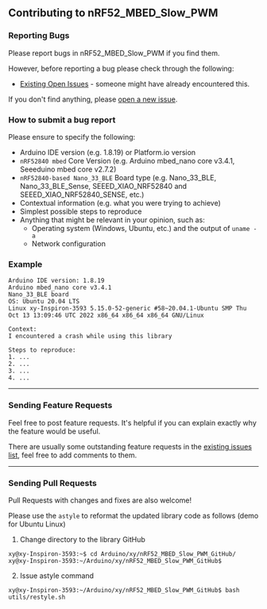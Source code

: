## Contributing to nRF52_MBED_Slow_PWM

### Reporting Bugs

Please report bugs in nRF52_MBED_Slow_PWM if you find them.

However, before reporting a bug please check through the following:

* [Existing Open Issues](https://github.com/khoih-prog/nRF52_MBED_Slow_PWM/issues) - someone might have already encountered this.

If you don't find anything, please [open a new issue](https://github.com/khoih-prog/nRF52_MBED_Slow_PWM/issues/new).

### How to submit a bug report

Please ensure to specify the following:

* Arduino IDE version (e.g. 1.8.19) or Platform.io version
* `nRF52840 mbed` Core Version (e.g. Arduino mbed_nano core v3.4.1, Seeeduino mbed core v2.7.2)
* `nRF52840-based Nano_33_BLE` Board type (e.g. Nano_33_BLE, Nano_33_BLE_Sense, SEEED_XIAO_NRF52840 and SEEED_XIAO_NRF52840_SENSE, etc.)
* Contextual information (e.g. what you were trying to achieve)
* Simplest possible steps to reproduce
* Anything that might be relevant in your opinion, such as:
  * Operating system (Windows, Ubuntu, etc.) and the output of `uname -a`
  * Network configuration


### Example

```
Arduino IDE version: 1.8.19
Arduino mbed_nano core v3.4.1
Nano_33_BLE board
OS: Ubuntu 20.04 LTS
Linux xy-Inspiron-3593 5.15.0-52-generic #58~20.04.1-Ubuntu SMP Thu Oct 13 13:09:46 UTC 2022 x86_64 x86_64 x86_64 GNU/Linux

Context:
I encountered a crash while using this library

Steps to reproduce:
1. ...
2. ...
3. ...
4. ...
```

---

### Sending Feature Requests

Feel free to post feature requests. It's helpful if you can explain exactly why the feature would be useful.

There are usually some outstanding feature requests in the [existing issues list](https://github.com/khoih-prog/nRF52_MBED_Slow_PWM/issues?q=is%3Aopen+is%3Aissue+label%3Aenhancement), feel free to add comments to them.

---

### Sending Pull Requests

Pull Requests with changes and fixes are also welcome!

Please use the `astyle` to reformat the updated library code as follows (demo for Ubuntu Linux)

1. Change directory to the library GitHub

```
xy@xy-Inspiron-3593:~$ cd Arduino/xy/nRF52_MBED_Slow_PWM_GitHub/
xy@xy-Inspiron-3593:~/Arduino/xy/nRF52_MBED_Slow_PWM_GitHub$
```

2. Issue astyle command

```
xy@xy-Inspiron-3593:~/Arduino/xy/nRF52_MBED_Slow_PWM_GitHub$ bash utils/restyle.sh
```
